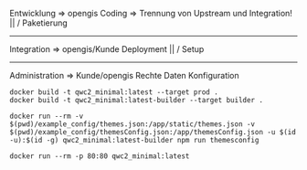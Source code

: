 Entwicklung => opengis
  Coding => Trennung von Upstream und Integration!
    ||
    \/
  Paketierung

----

Integration => opengis/Kunde
  Deployment
    ||
    \/
  Setup

---

Administration => Kunde/opengis
  Rechte
  Daten
  Konfiguration

```shell
docker build -t qwc2_minimal:latest --target prod .
docker build -t qwc2_minimal:latest-builder --target builder .
```

```shell
docker run --rm -v $(pwd)/example_config/themes.json:/app/static/themes.json -v $(pwd)/example_config/themesConfig.json:/app/themesConfig.json -u $(id -u):$(id -g) qwc2_minimal:latest-builder npm run themesconfig
```


```shell
docker run --rm -p 80:80 qwc2_minimal:latest
```


